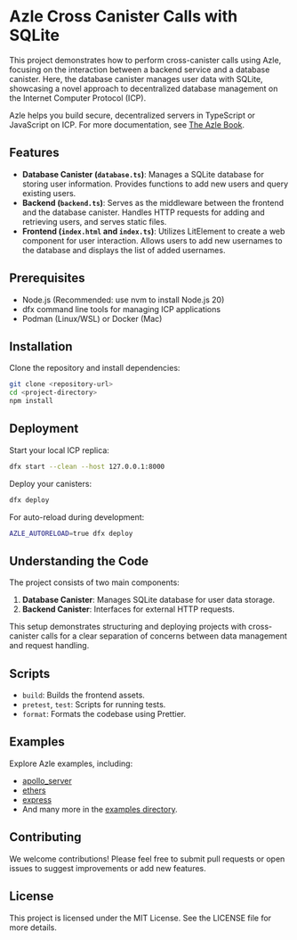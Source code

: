 # Azle Cross Canister Calls with SQLite

This project demonstrates how to perform cross-canister calls using Azle, focusing on the interaction between a backend service and a database canister. Here, the database canister manages user data with SQLite, showcasing a novel approach to decentralized database management on the Internet Computer Protocol (ICP).

Azle helps you build secure, decentralized servers in TypeScript or JavaScript on ICP. For more documentation, see [The Azle Book](https://demergent-labs.github.io/azle/).

## Features

- **Database Canister (`database.ts`)**: Manages a SQLite database for storing user information. Provides functions to add new users and query existing users.
- **Backend (`backend.ts`)**: Serves as the middleware between the frontend and the database canister. Handles HTTP requests for adding and retrieving users, and serves static files.
- **Frontend (`index.html` and `index.ts`)**: Utilizes LitElement to create a web component for user interaction. Allows users to add new usernames to the database and displays the list of added usernames.

## Prerequisites

- Node.js (Recommended: use nvm to install Node.js 20)
- dfx command line tools for managing ICP applications
- Podman (Linux/WSL) or Docker (Mac)

## Installation

Clone the repository and install dependencies:

```bash
git clone <repository-url>
cd <project-directory>
npm install
```

## Deployment

Start your local ICP replica:

```bash
dfx start --clean --host 127.0.0.1:8000
```

Deploy your canisters:

```bash
dfx deploy
```

For auto-reload during development:

```bash
AZLE_AUTORELOAD=true dfx deploy
```

## Understanding the Code

The project consists of two main components:

1. **Database Canister**: Manages SQLite database for user data storage.
2. **Backend Canister**: Interfaces for external HTTP requests.

This setup demonstrates structuring and deploying projects with cross-canister calls for a clear separation of concerns between data management and request handling.

## Scripts

- `build`: Builds the frontend assets.
- `pretest`, `test`: Scripts for running tests.
- `format`: Formats the codebase using Prettier.

## Examples

Explore Azle examples, including:

- [apollo_server](https://github.com/demergent-labs/azle/tree/main/examples/apollo_server)
- [ethers](https://github.com/demergent-labs/azle/tree/main/examples/ethers)
- [express](https://github.com/demergent-labs/azle/tree/main/examples/express)
- And many more in the [examples directory](https://github.com/demergent-labs/azle/tree/main/examples).

## Contributing

We welcome contributions! Please feel free to submit pull requests or open issues to suggest improvements or add new features.

## License

This project is licensed under the MIT License. See the LICENSE file for more details.

```

```

